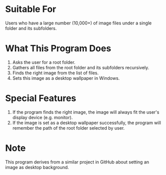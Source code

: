 # Suitable For

Users who have a large number (10,000+) of image files under a single folder and its subfolders.

# What This Program Does

1. Asks the user for a root folder.
2. Gathers all files from the root folder and its subfolders recursively.
3. Finds the right image from the list of files.
4. Sets this image as a desktop wallpaper in Windows.

# Special Features

1. If the program finds the right image, the image will always fit the user's display device (e.g. monitor).
2. If the image is set as a desktop wallpaper successfully, the program will remember the path of the root folder selected by user.

# Note

This program derives from a similar project in GitHub about setting an image as desktop background.
